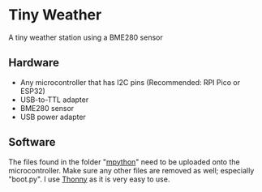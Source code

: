 # Tiny Weather
 A tiny weather station using a BME280 sensor

## Hardware
- Any microcontroller that has I2C pins (Recommended: RPI Pico or ESP32)
- USB-to-TTL adapter
- BME280 sensor
- USB power adapter

## Software
The files found in the folder "<a href="https://github.com/loonglade/Weather/tree/main/mpython">mpython</a>" need to be uploaded onto the microcontroller. Make sure any other files are removed as well; especially "boot.py". I use <a href="https://thonny.org/">Thonny</a> as it is very easy to use.
